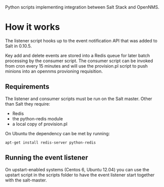 Python scripts implementing integration between Salt Stack and OpenNMS.

How it works
============

The listener script hooks up to the event notification API that
was added to Salt in 0.10.5.

Key add and delete events are stored into a Redis queue for
later batch processing by the consumer script. The consumer
script can be invoked from cron every 15 minutes and
will use the provision.pl script to push minions into an
opennms provioning requisition.

Requirements
------------

The listener and consumer scripts must be run on the Salt master.
Other than Salt they require:

* Redis
* the python-redis module
* a local copy of provision.pl

On Ubuntu the dependency can be met by running:

``apt-get install redis-server python-redis``

Running the event listener
--------------------------

On upstart-enabled systems (Centos 6, Ubuntu 12.04) you can use
the upstart script in the scripts folder to have the event listener
start together with the salt-master.

